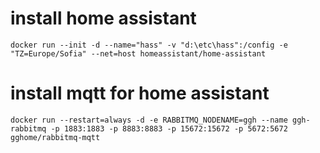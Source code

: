 # install home assistant
`docker run --init -d --name="hass" -v "d:\etc\hass":/config -e "TZ=Europe/Sofia" --net=host homeassistant/home-assistant`

# install mqtt for home assistant
`docker run --restart=always -d -e RABBITMQ_NODENAME=ggh --name ggh-rabbitmq -p 1883:1883 -p 8883:8883 -p 15672:15672 -p 5672:5672 gghome/rabbitmq-mqtt`
